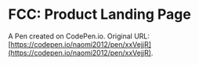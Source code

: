 # FCC: Product Landing Page

A Pen created on CodePen.io. Original URL: [https://codepen.io/naomi2012/pen/xxVejjR](https://codepen.io/naomi2012/pen/xxVejjR).


